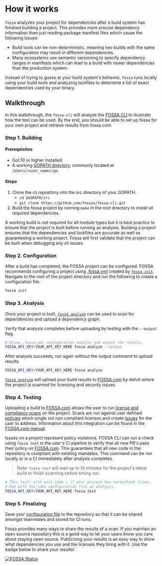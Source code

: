 # How it works
`fossa` analyzes your project for dependencies after a build system has finished building a project. This provides more precise dependency information than just reading package manifest files which cause the following issues:

- Build tools can be non-deterministic, meaning two builds with the same configuration may result in different dependencies.
- Many ecosystems use semantic versioning to specify dependency ranges in manifests which can lead to a build with newer dependencies than the production system. 

Instead of trying to guess at your build system's behavior, `fossa` runs locally using your build tools and analyzing lockfiles to determine a list of exact dependencies used by your binary.

## Walkthrough

In this walkthrough, the `fossa-cli` will analyze the [FOSSA CLI](https://github.com/fossas/fossa-cli) to illustrate how the tool can be used. By the end, you should be able to set up fossa for your own project and retrieve results from fossa.com.

### Step 1. Building

#### Prerequisites
- Go1.10 or higher installed.
- A working [GOPATH directory](https://github.com/golang/go/wiki/GOPATH), commonly located at `/Users/<user_name>/go`.

#### Steps
1. Clone the cli repository into the src directory of your GOPATH.
   - `cd $GOPATH/src`
   - `git clone https://github.com/fossas/fossa-cli.git`
2. Build the fossa project by running `make` in the root directory to install all required dependencies. 

A working build is not required for all module types but it is best practice to ensure that the project is built before running an analysis. Building a project ensures that the dependencies and lockfiles are accurate as well as guaranteeing a working project. Fossa will first validate that the project can be built when debugging any cli issues.

### Step 2. Configuration

After a build has completed, the FOSSA project can be configured. FOSSA recommends configuring a project using [.fossa.yml](config-file.md#fossayml) created by [`fossa init`](user-guide.md/#fossa-init). Navigate to the root of the project directory and run the following to create a configuration file:

```bash
fossa init
```

### Step 3. Analysis
Once your project is built, [`fossa analyze`](user-guide.md/#fossa-analyze) can be used to scan for dependencies and upload a dependency graph.

Verify that analysis completes before uploading by testing with the `--output` flag.
```bash
# Using .fossa.yml configuration analyze and output the results.
FOSSA_API_KEY=YOUR_API_KEY_HERE fossa analyze --output
```
After analysis succeeds, run again without the output command to upload results.
```bash
FOSSA_API_KEY=YOUR_API_KEY_HERE fossa analyze
```
[`fossa analyze`](user-guide.md/#fossa-analyze) will upload your build results to [FOSSA.com]([FOSSA.com](https://fossa.com)) by defult where the project is scanned for licensing and security issues.

### Step 4. Testing

Uploading a build to [FOSSA.com](https://fossa.com) allows the user to run [license and compliancy scans](https://docs.fossa.com/docs/running-a-scan) on the project. Scans are run against user defined [policies](https://docs.fossa.com/docs/policies) which single out non compliant licenses and create [issues](https://docs.fossa.com/docs/triaging-issues) for the user to address. Information about this integration can be found in the [FOSSA.com manual](https://docs.fossa.com/docs/getting-started).

Issues on a project represent policy violations. FOSSA CLI can run a check using `fossa test` in the user's CI pipeline to verify that all new PR's pass their policy on [FOSSA.com](https://fossa.com). This guarantees that all new code in the repository is compliant with existing mandates. This command can be run locally or in a CI immediately after analysis completes. 

> Note: `fossa test` will wait up to 10 minutes for the project's latest build to finish scanning before timing out.

```bash
# This fails with exit code 1 if your project has unresolved issues.
# Run with the same configuration file as analysis.
FOSSA_API_KEY=YOUR_API_KEY_HERE fossa test
```

### Step 5. Finalizing

Save your [configuration file](config-file.md) to the repository so that it can be shared amongst teammates and stored for CI runs. 

Fossa provides many ways to share the results of a scan. If you maintain an open source repository this is a good way to let your users know you care about staying open source. Publicizing your results is an easy way to show what dependencies you use and the licenses they bring with it. Use the badge below to share your results!

[![FOSSA Status](https://app.fossa.io/api/projects/git%2Bgithub.com%2Ffossas%2Ffossa-cli.svg?type=large)](https://app.fossa.io/projects/git%2Bgithub.com%2Ffossas%2Ffossa-cli?ref=badge_large)